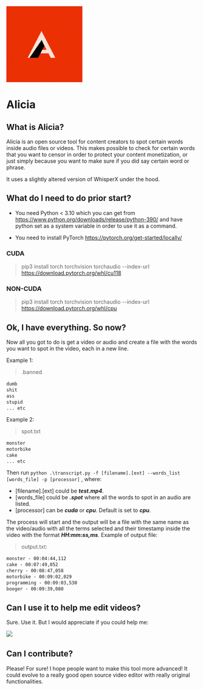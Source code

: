 <img src="icon.png" alt="drawing" width="200"/>

# AIicia

## What is AIicia?

AIicia is an open source tool for content creators to spot certain words inside audio files or videos. This makes possible to check for certain words that you want to censor in order to protect your content monetization, or just simply because you want to make sure if you did say certain word or phrase.

It uses a slightly altered version of WhisperX under the hood.

## What do I need to do prior start?

- You need Python < 3.10 which you can get from https://www.python.org/downloads/release/python-390/ and have python set as a system variable in order to use it as a command.

- You need to install PyTorch https://pytorch.org/get-started/locally/

### CUDA

> pip3 install torch torchvision torchaudio --index-url https://download.pytorch.org/whl/cu118

### NON-CUDA

> pip3 install torch torchvision torchaudio --index-url https://download.pytorch.org/whl/cpu

## Ok, I have everything. So now?

Now all you got to do is get a video or audio and create a file with the words you want to spot in the video, each in a new line.

Example 1:

> .banned

```
dumb
shit
ass
stupid
... etc
```

Example 2:

> spot.txt

```
monster
motorbike
cake
... etc
```

Then run `python .\transcript.py -f [filename].[ext] --words_list [words_file] -p [processor]` ,
where:

- [filename].[ext] could be **_test.mp4_**.
- [words_file] could be **_.spot_** where all the words to spot in an audio are listed.
- [processor] can be **_cuda_** or **_cpu_**. Default is set to **_cpu_**.

The process will start and the output will be a file with the same name as the video/audio with all the terms selected and their timestamp inside the video with the format **_HH:mm:ss,ms_**. Example of output file:

> output.txt:

```
monster - 00:04:44,112
cake - 00:07:49,052
cherry - 00:08:47,058
motorbike - 00:09:02,029
programming - 00:09:03,530
booger - 00:09:39,080
```

## Can I use it to help me edit videos?

Sure. Use it. But I would appreciate if you could help me:

[![](https://www.paypalobjects.com/en_US/i/btn/btn_donateCC_LG.gif)](https://paypal.me/ShiftALM?country.x=ES&locale.x=es_ES)

## Can I contribute?

Please! For sure! I hope people want to make this tool more advanced! It could evolve to a really good open source video editor with really original functionalities.

